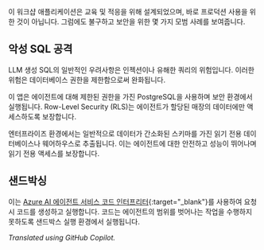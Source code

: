 이 워크샵 애플리케이션은 교육 및 적응을 위해 설계되었으며, 바로 프로덕션 사용을 위한 것이 아닙니다. 그럼에도 불구하고 보안을 위한 몇 가지 모범 사례를 보여줍니다.

## 악성 SQL 공격

LLM 생성 SQL의 일반적인 우려사항은 인젝션이나 유해한 쿼리의 위험입니다. 이러한 위험은 데이터베이스 권한을 제한함으로써 완화됩니다.

이 앱은 에이전트에 대해 제한된 권한을 가진 PostgreSQL을 사용하며 보안 환경에서 실행됩니다. Row-Level Security (RLS)는 에이전트가 할당된 매장의 데이터에만 액세스하도록 보장합니다.

엔터프라이즈 환경에서는 일반적으로 데이터가 간소화된 스키마를 가진 읽기 전용 데이터베이스나 웨어하우스로 추출됩니다. 이는 에이전트에 대한 안전하고 성능이 뛰어나며 읽기 전용 액세스를 보장합니다.

## 샌드박싱

이는 [Azure AI 에이전트 서비스 코드 인터프리터](https://learn.microsoft.com/azure/ai-services/agents/how-to/tools/code-interpreter?view=azure-python-preview&tabs=python&pivots=overview){:target="_blank"}를 사용하여 요청 시 코드를 생성하고 실행합니다. 코드는 에이전트의 범위를 벗어나는 작업을 수행하지 못하도록 샌드박스 실행 환경에서 실행됩니다.

*Translated using GitHub Copilot.*
